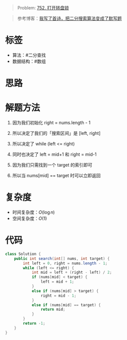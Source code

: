 <!--
 * @Auther: zth
 * @Date: 2024-02-27 22:55:06
 * @LastEditTime: 2024-02-27 23:02:54
 * @Description:
-->

> Problem: [752. 打开转盘锁](https://leetcode.cn/problems/binary-search/description/)

> 参考博客：[我写了首诗，把二分搜索算法变成了默写题](https://labuladong.online/algo/essential-technique/binary-search-framework/#%E4%BA%8C%E3%80%81%E5%AF%BB%E6%89%BE%E5%B7%A6%E4%BE%A7%E8%BE%B9%E7%95%8C%E7%9A%84%E4%BA%8C%E5%88%86%E6%90%9C%E7%B4%A2)

# 标签

- 算法：#二分查找
- 数据结构：#数组

# 思路

# 解题方法

1. 因为我们初始化 right = nums.length - 1
2. 所以决定了我们的「搜索区间」是 [left, right]
3. 所以决定了 while (left <= right)
4. 同时也决定了 left = mid+1 和 right = mid-1

5. 因为我们只需找到一个 target 的索引即可
6. 所以当 nums[mid] == target 时可以立即返回

# 复杂度

- 时间复杂度：$O(\log n)$
- 空间复杂度：$O(1)$

# 代码

```Java
class Solution {
    public int search(int[] nums, int target) {
        int left = 0, right = nums.length - 1;
        while (left <= right) {
            int mid = left + (right - left) / 2;
            if (nums[mid] < target) {
                left = mid + 1;
            }
            else if (nums[mid] > target) {
                right = mid - 1;
            }
            else if (nums[mid] == target) {
                return mid;
            }
        }
        return -1;
    }
}
```
